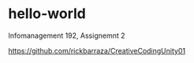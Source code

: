 # hello-world
Infomanagement 192, Assignemnt 2 

https://github.com/rickbarraza/CreativeCodingUnity01
